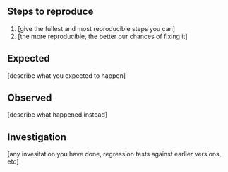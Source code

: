 ## Steps to reproduce

1. [give the fullest and most reproducible steps you can]
2. [the more reproducible, the better our chances of fixing it]

## Expected
[describe what you expected to happen]

## Observed
[describe what happened instead]

## Investigation
[any invesitation you have done, regression tests against earlier versions, etc]
